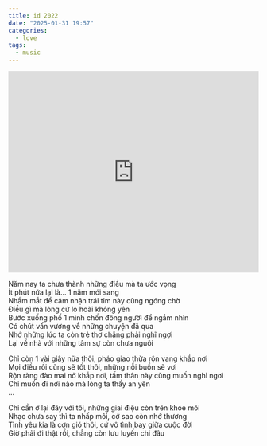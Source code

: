 ```yaml
---
title: id 2022
date: "2025-01-31 19:57"
categories:
  - love
tags:
  - music
---
```


<iframe
  src="https://www.youtube.com/embed/Bunu0wj6c9c?si=cXMf4GQsEOy6zLF9"
  style="overflow:hidden; width:100%; height:405px" frameborder="0"
  allow="accelerometer; autoplay; clipboard-write; encrypted-media; gyroscope; picture-in-picture" allowfullscreen>
</iframe>

Năm nay ta chưa thành những điều mà ta ước vọng \
Ít phút nữa lại là... 1 năm mới sang \
Nhắm mắt để cảm nhận trái tim này cũng ngóng chờ \
Điều gì mà lòng cứ lo hoài không yên \
Bước xuống phố 1 mình chốn đông người để ngắm nhìn \
Có chút vấn vương về những chuyện đã qua \
Nhớ những lúc ta còn trẻ thơ chẳng phải nghĩ ngợi \
Lại về nhà với những tâm sự còn chưa nguôi

Chỉ còn 1 vài giây nữa thôi, pháo giao thừa rộn vang khắp nơi \
Mọi điều rồi cũng sẽ tốt thôi, những nỗi buồn sẽ vơi \
Rộn ràng đào mai nở khắp nơi, tấm thân này cũng muốn nghỉ ngơi \
Chỉ muốn đi nơi nào mà lòng ta thấy an yên \
…

Chỉ cần ở lại đây với tôi, những giai điệu còn trên khóe môi \
Nhạc chưa say thì ta nhấp môi, cớ sao còn nhớ thương \
Tình yêu kia là cơn gió thôi, cứ vô tình bay giữa cuộc đời \
Giờ phải đi thật rồi, chẳng còn lưu luyến chi đâu
